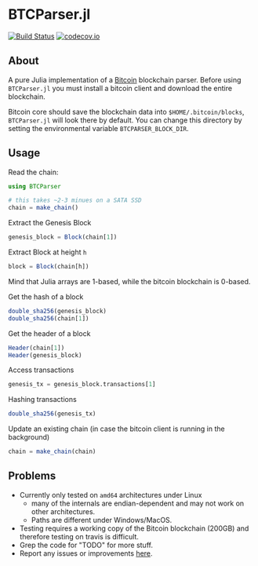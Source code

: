 # BTCParser.jl

[![Build Status](https://travis-ci.org/gdkrmr/BTCParser.jl.svg?branch=master)](https://travis-ci.org/gdkrmr/BTCParser.jl)
[![codecov.io](http://codecov.io/github/gdkrmr/BTCParser.jl/coverage.svg?branch=master)](http://codecov.io/github/gdkrmr/BTCParser.jl?branch=master)

## About

A pure Julia implementation of a [Bitcoin](https://bitcoincore.org/) blockchain
parser. Before using `BTCParser.jl` you must install a bitcoin client and
download the entire blockchain.

Bitcoin core should save the blockchain data into `$HOME/.bitcoin/blocks`,
`BTCParser.jl` will look there by default. You can change this directory by
setting the environmental variable `BTCPARSER_BLOCK_DIR`.

## Usage

Read the chain:

```julia
using BTCParser

# this takes ~2-3 minues on a SATA SSD
chain = make_chain()
```

Extract the Genesis Block
```julia
genesis_block = Block(chain[1])
```

Extract Block at height `h`
```julia
block = Block(chain[h])
```
Mind that Julia arrays are 1-based, while the bitcoin blockchain is 0-based.

Get the hash of a block
```julia
double_sha256(genesis_block)
double_sha256(chain[1])
```

Get the header of a block
```julia
Header(chain[1])
Header(genesis_block)
```

Access transactions
```julia
genesis_tx = genesis_block.transactions[1]
```

Hashing transactions
```julia
double_sha256(genesis_tx)
```

Update an existing chain (in case the bitcoin client is running in the background)
```julia
chain = make_chain(chain)
```

## Problems

- Currently only tested on `amd64` architectures under Linux
  - many of the internals are endian-dependent and may not work on other
    architectures.
  - Paths are different under Windows/MacOS.
- Testing requires a working copy of the Bitcoin blockchain (200GB) and therefore
  testing on travis is difficult.
- Grep the code for "TODO" for more stuff.
- Report any issues or improvements [here](https://github.com/gdkrmr/BTCParser.jl/issues).
